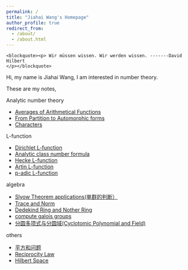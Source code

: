 ```yaml
---
permalink: /
title: "Jiahai Wang's Homepage"
author_profile: true
redirect_from: 
  - /about/
  - /about.html
---
```


<!-- Language Selector -->
<!-- <select class="sel-lang" onchange= "onLanChange(this.options[this.options.selectedIndex].value)">
    <option value="0" selected> 中文 Chinese </option>
    <option value="1"> 英文 English </option>
</select> -->

<!-- Chinese Version -->
<div class="zh post-container">


    <blockquote><p> Wir müssen wissen. Wir werden wissen. -------David Hilbert
    </p></blockquote>

    
<p>Hi, my name is Jiahai Wang,  I am interested in number theory. </p>


These are my notes, <br>


Analytic number theory

<ul>
  
<li><a href="https://JiahaiWang.github.io/Averages_of_Arithmetical_Functions(1).pdf"> Averages of Arithmetical Functions </a></li>

<li><a href="https://JiahaiWang.github.io/From%20Partition%20to%20Automorphic%20forms.pdf">From Partition to Automorphic forms</a></li>

<li><a href=""> Characters  </a></li>
 </ul>


L-function

<ul>
<li><a href="https://JiahaiWang.github.io/Dirichlet_L__functions.pdf">Dirichlet L-function</a></li>
  
<li><a href="">	Analytic class number formula </a></li>

<li><a href="">Hecke L-function</a></li>

<li><a href="">Artin L-function </a></li>

<li><a href="">p-adic L-function </a></li>
 </ul>


algebra
<ul>
<li><a href="">Slyow Theorem applications(单群的判断）</a></li>

<li><a href="">Trace and Norm </a></li>

<li><a href="">Dedekind Ring and Nother Ring</a></li>

<li><a href="">compute galois groups </a></li>


<li><a href="https://JiahaiWang.github.io/分圆多项式和分圆域_Cyclotomic_Polynomial_and_Field_.pdf">分圆多项式与分圆域(Cyclotomic Polynomial and Field)

</a></li>

 </ul>
 
others 

<ul>
<li><a href="https://JiahaiWang.github.io/%E5%B9%B3%E6%96%B9%E5%92%8C%E9%97%AE%E9%A2%98.pdf">平方和问题</a></li>

<li><a href="https://JiahaiWang.github.io/Reciprocity_Law.pdf">Reciprocity Law</a></li>

<li><a href="https://JiahaiWang.github.io/Hilbert_Space.pdf"> Hilbert Space

 </ul>
    
